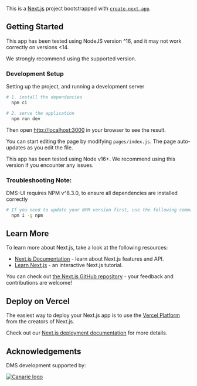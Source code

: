 This is a [Next.js](https://nextjs.org/) project bootstrapped with [`create-next-app`](https://github.com/vercel/next.js/tree/canary/packages/create-next-app).

## Getting Started

This app has been tested using NodeJS version ^16, and it may not work correctly on versions <14.

We strongly recommend using the supported version.

### Development Setup

Setting up the project, and running a development server

```bash
# 1. install the dependencies
  npm ci

# 2. serve the application
  npm run dev
```

Then open [http://localhost:3000](http://localhost:3000) in your browser to see the result.

You can start editing the page by modifying `pages/index.js`. The page auto-updates as you edit the file.

This app has been tested using Node v16+. We recommend using this version if you encounter any issues.

### Troubleshooting Note:

DMS-UI requires NPM v^8.3.0, to ensure all dependencies are installed correctly

```bash
# If you need to update your NPM version first, use the following command:
  npm i -g npm
```

## Learn More

To learn more about Next.js, take a look at the following resources:

- [Next.js Documentation](https://nextjs.org/docs) - learn about Next.js features and API.
- [Learn Next.js](https://nextjs.org/learn) - an interactive Next.js tutorial.

You can check out [the Next.js GitHub repository](https://github.com/vercel/next.js/) - your feedback and contributions are welcome!

## Deploy on Vercel

The easiest way to deploy your Next.js app is to use the [Vercel Platform](https://vercel.com/import?utm_medium=default-template&filter=next.js&utm_source=create-next-app&utm_campaign=create-next-app-readme) from the creators of Next.js.

Check out our [Next.js deployment documentation](https://nextjs.org/docs/deployment) for more details.

## Acknowledgements

DMS development supported by:

[![Canarie logo](canarie-logo.png)](https://canarie.ca)
